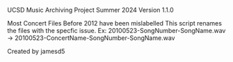 UCSD Music Archiving Project
Summer 2024
Version 1.1.0

Most Concert Files Before 2012 have been mislabelled
This script renames the files with the specfic issue.
Ex: 20100523-SongNumber-SongName.wav -> 20100523-ConcertName-SongNumber-SongName.wav

Created by jamesd5
